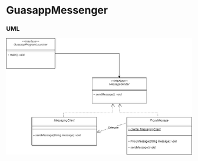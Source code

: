 # GuasappMessenger

### UML 
![](https://github.com/NicolasOrtiz05/TALLER2_SOFTWARE_PUNTO2/blob/main/UML_PUNTO_DOS.png)
